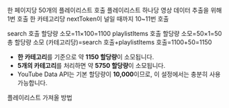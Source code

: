 한 페이지당 50개의 플레이리스트 호출
플레이리스트 하나당 영상 데이터 추출을 위해 1번 호출
한 카테고리당 nextToken이 널일 때까지 10~11번 호출


search 호출 할당량 소모=11×100=1100
playlistItems 호출 할당량 소모=50×1=50
총 할당량 소모 (카테고리당)=search 호출+playlistItems 호출=1100+50=1150

- **한 카테고리**를 기준으로 약 **1150 할당량**이 소모됩니다.
- **5개의 카테고리**를 처리하면 약 **5750 할당량**이 소모됩니다.
- YouTube Data API는 기본 할당량이 **10,000**이므로, 이 설정에서는 충분히 사용 가능합니다.



플레이리스트 가져올 방법